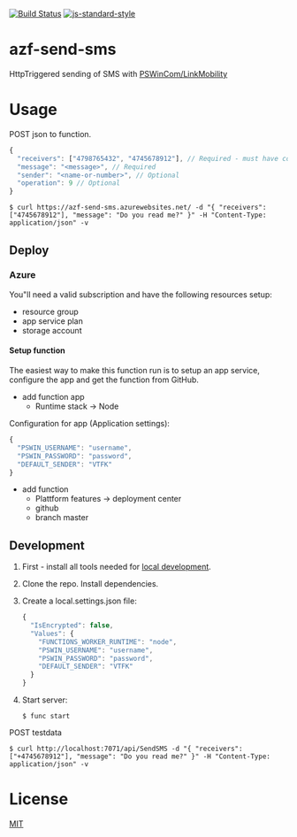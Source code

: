 [![Build Status](https://travis-ci.com/vtfk/azf-send-sms.svg?branch=master)](https://travis-ci.com/vtfk/azf-send-sms)
[![js-standard-style](https://img.shields.io/badge/code%20style-standard-brightgreen.svg?style=flat)](https://github.com/feross/standard)

# azf-send-sms

HttpTriggered sending of SMS with [PSWinCom/LinkMobility](https://pswin.com/)

# Usage

POST json to function.


```javascript
{
  "receivers": ["4798765432", "4745678912"], // Required - must have country codes prefixed!
  "message": "<message>", // Required
  "sender": "<name-or-number>", // Optional
  "operation": 9 // Optional
}
```

```
$ curl https://azf-send-sms.azurewebsites.net/ -d "{ "receivers": ["4745678912"], "message": "Do you read me?" }" -H "Content-Type: application/json" -v
```

## Deploy

### Azure

You"ll need a valid subscription and have the following resources setup:
- resource group
- app service plan
- storage account


#### Setup function

The easiest way to make this function run is to setup an app service, configure the app and get the function from GitHub.

- add function app
  - Runtime stack -> Node

Configuration for app (Application settings):
```javascript
{
  "PSWIN_USERNAME": "username",
  "PSWIN_PASSWORD": "password",
  "DEFAULT_SENDER": "VTFK"
}
```

- add function
  - Plattform features -> deployment center
  - github
  - branch master

## Development

1. First - install all tools needed for [local development](https://docs.microsoft.com/en-us/azure/azure-functions/functions-develop-local).
2. Clone the repo. Install dependencies.
3. Create a local.settings.json file:
    ```javascript
    {
      "IsEncrypted": false,
      "Values": {
        "FUNCTIONS_WORKER_RUNTIME": "node",
        "PSWIN_USERNAME": "username",
        "PSWIN_PASSWORD": "password",
        "DEFAULT_SENDER": "VTFK"
      }
    }
    ```

4. Start server:
    ```
    $ func start
    ```

POST testdata

```
$ curl http://localhost:7071/api/SendSMS -d "{ "receivers": ["+4745678912"], "message": "Do you read me?" }" -H "Content-Type: application/json" -v
```

# License

[MIT](LICENSE)